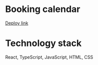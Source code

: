 # Booking calendar

<a href="https://leshkevichds.github.io/booking-calendar/">Deploy link</a>

# Technology stack

React, TypeScript, JavaScript, HTML, CSS

